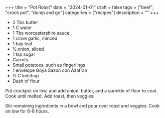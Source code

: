 ﻿+++
title = "Pot Roast"
date = "2024-01-01"
draft = false
tags = ["beef", "crock pot", "dump and go"]
categories = ["recipes"]
description = ""
+++

* 2 Tbs butter
* 1 C water
* 1 Tbs worcestershire sauce
* 1 clove garlic, minced
* 1 bay leaf
* ½ onion, sliced
* 1 tsp sugar
* Carrots
* Small potatoes, such as fingerlings
* 1 envelope Goya Sazon con Azafran
* ½ C ketchup
* Dash of flour

Put crockpot on low, and add onion, butter, and a sprinkle of flour to coat. Cook until melted. Add roast, then veggies.

Stir remaining ingredients in a bowl and pour over roast and veggies. Cook on low for 6-8 hours.